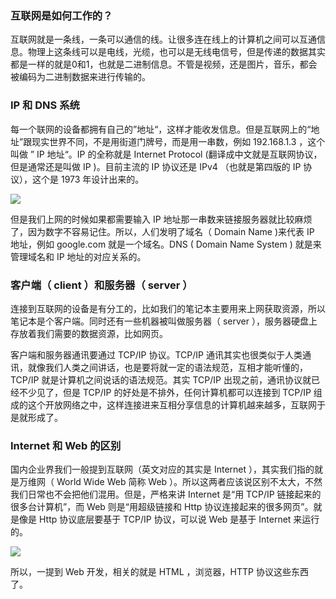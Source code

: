 ### 互联网是如何工作的？

互联网就是一条线，一条可以通信的线。让很多连在线上的计算机之间可以互通信息。物理上这条线可以是电线，光缆，也可以是无线电信号，但是传递的数据其实都是一样的就是0和1，也就是二进制信息。不管是视频，还是图片，音乐，都会被编码为二进制数据来进行传输的。

### IP 和 DNS 系统

每一个联网的设备都拥有自己的”地址“，这样才能收发信息。但是互联网上的“地址”跟现实世界不同，不是用街道门牌号，而是用一串数，例如 192.168.1.3 ，这个叫做 ” IP 地址“。IP 的全称就是 Internet Protocol (翻译成中文就是互联网协议，但是通常还是叫做 IP )。目前主流的 IP 协议还是 IPv4 （也就是第四版的 IP 协议），这个是 1973 年设计出来的。

![](http://o86bpj665.bkt.clouddn.com/happypeter-js-kingdom/pic5-1-dns.png)

但是我们上网的时候如果都需要输入 IP 地址那一串数来链接服务器就比较麻烦了，因为数字不容易记住。所以，人们发明了域名（ Domain Name )来代表 IP 地址，例如 google.com 就是一个域名。DNS ( Domain Name System ) 就是来管理域名和 IP 地址的对应关系的。

### 客户端（ client ）和服务器（ server ）

连接到互联网的设备是有分工的，比如我们的笔记本主要用来上网获取资源，所以笔记本是个客户端。同时还有一些机器被叫做服务器（ server ），服务器硬盘上存放着我们需要的数据资源，比如网页。

客户端和服务器通讯要通过 TCP/IP 协议。TCP/IP 通讯其实也很类似于人类通讯，就像我们人类之间讲话，也是要将就一定的语法规范，互相才能听懂的，TCP/IP 就是计算机之间说话的语法规范。其实 TCP/IP 出现之前，通讯协议就已经不少见了，但是 TCP/IP 的好处是不排外，任何计算机都可以连接到 TCP/IP 组成的这个开放网络之中，这样连接进来互相分享信息的计算机越来越多，互联网于是就形成了。

### Internet 和 Web 的区别

国内企业界我们一般提到互联网（英文对应的其实是 Internet ），其实我们指的就是万维网（ World Wide Web 简称 Web ）。所以这两者应该说区别不太大，不然我们日常也不会把他们混用。但是，严格来讲 Internet 是“用 TCP/IP 链接起来的很多台计算机”，而 Web 则是“用超级链接和 Http 协议连接起来的很多网页”。就是像是 Http 协议底层要基于 TCP/IP 协议，可以说 Web 是基于 Internet 来运行的。

![](http://o86bpj665.bkt.clouddn.com/happypeter-js-kingdom/pic5-2-web-internet.png)

所以，一提到 Web 开发，相关的就是 HTML ，浏览器，HTTP 协议这些东西了。

